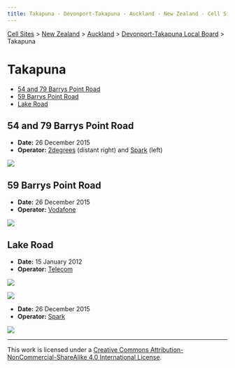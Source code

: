 ```yaml
---
title: Takapuna - Devonport-Takapuna - Auckland - New Zealand - Cell Sites
---
```


[Cell Sites](../../../) > [New Zealand](../../) > [Auckland](../) > [Devonport-Takapuna Local Board](./) > Takapuna

# Takapuna

* [54 and 79 Barrys Point Road](#54-and-79-barrys-point-road)
* [59 Barrys Point Road](#59-barrys-point-road)
* [Lake Road](#lake-road)

## 54 and 79 Barrys Point Road

* **Date:** 26 December 2015
* **Operator:** [2degrees] (distant right) and [Spark] (left)

![](https://f001.backblazeb2.com/file/CellSites/NZ/AUK/Devonport-Takapuna/20151226-112650.jpg)

## 59 Barrys Point Road

* **Date:** 26 December 2015
* **Operator:** [Vodafone]

![](https://f001.backblazeb2.com/file/CellSites/NZ/AUK/Devonport-Takapuna/20151226-112720.jpg)

## Lake Road

* **Date:** 15 January 2012
* **Operator:** [Telecom]

![](https://f001.backblazeb2.com/file/CellSites/NZ/AUK/Devonport-Takapuna/20120115-174019.jpg)

![](https://f001.backblazeb2.com/file/CellSites/NZ/AUK/Devonport-Takapuna/20120115-174107.jpg)

* **Date:** 26 December 2015
* **Operator:** [Spark]

![](https://f001.backblazeb2.com/file/CellSites/NZ/AUK/Devonport-Takapuna/20151226-122919.jpg)

---

This work is licensed under a [Creative Commons Attribution-NonCommercial-ShareAlike 4.0 International License](http://creativecommons.org/licenses/by-nc-sa/4.0/).

[2degrees]: https://en.wikipedia.org/wiki/2degrees
[Spark]: https://en.wikipedia.org/wiki/Spark_New_Zealand
[Telecom]: https://en.wikipedia.org/wiki/Spark_New_Zealand
[Vodafone]: https://en.wikipedia.org/wiki/Vodafone_New_Zealand
